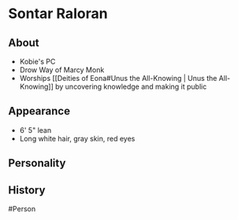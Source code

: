 # Sontar Raloran
## About
- Kobie's PC
- Drow Way of Marcy Monk
- Worships [[Deities of Eona#Unus the All-Knowing | Unus the All-Knowing]] by uncovering knowledge and making it public 

## Appearance
- 6' 5" lean
- Long white hair, gray skin, red eyes

## Personality


## History


#Person